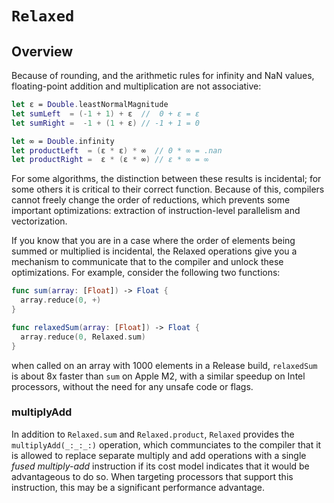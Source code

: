 # ``Relaxed``

## Overview

Because of rounding, and the arithmetic rules for infinity and NaN values,
floating-point addition and multiplication are not associative:
```swift
let ε = Double.leastNormalMagnitude
let sumLeft  = (-1 + 1) + ε  //  0 + ε = ε
let sumRight =  -1 + (1 + ε) // -1 + 1 = 0

let ∞ = Double.infinity
let productLeft  = (ε * ε) * ∞  // 0 * ∞ = .nan
let productRight =  ε * (ε * ∞) // ε * ∞ = ∞
```
For some algorithms, the distinction between these results is incidental; for
some others it is critical to their correct function. Because of this,
compilers cannot freely change the order of reductions, which prevents some
important optimizations: extraction of instruction-level parallelism and
vectorization.

If you know that you are in a case where the order of elements being summed
or multiplied is incidental, the Relaxed operations give you a mechanism
to communicate that to the compiler and unlock these optimizations. For
example, consider the following two functions:
```swift
func sum(array: [Float]) -> Float {
  array.reduce(0, +)
}

func relaxedSum(array: [Float]) -> Float {
  array.reduce(0, Relaxed.sum)
}
```
when called on an array with 1000 elements in a Release build, `relaxedSum`
is about 8x faster than `sum` on Apple M2, with a similar speedup on Intel
processors, without the need for any unsafe code or flags.

### multiplyAdd

In addition to `Relaxed.sum` and `Relaxed.product`, `Relaxed` provides the
``multiplyAdd(_:_:_:)`` operation, which communciates to the compiler that
it is allowed to replace separate multiply and add operations with a single
_fused multiply-add_ instruction if its cost model indicates that it would
be advantageous to do so. When targeting processors that support this
instruction, this may be a significant performance advantage.
